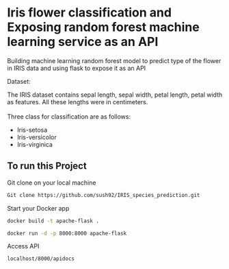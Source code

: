 # Iris flower classification and Exposing random forest machine learning service as an API

Building machine learning random forest model to predict type of the flower in IRIS data and using flask to expose it as an API

Dataset:

The IRIS dataset contains sepal length, sepal width, petal length, petal width as features. All these lengths were in centimeters. </br></br>
Three class for classification are as follows:</br>

* Iris-setosa
* Iris-versicolor
* Iris-virginica


## To run this Project

Git clone on your local machine

```bash
Git clone https://github.com/sush92/IRIS_species_prediction.git
```

Start your Docker app 

```bash
docker build -t apache-flask . 
```

```bash
docker run -d -p 8000:8000 apache-flask
```

Access API

```bash
localhost/8000/apidocs
```





